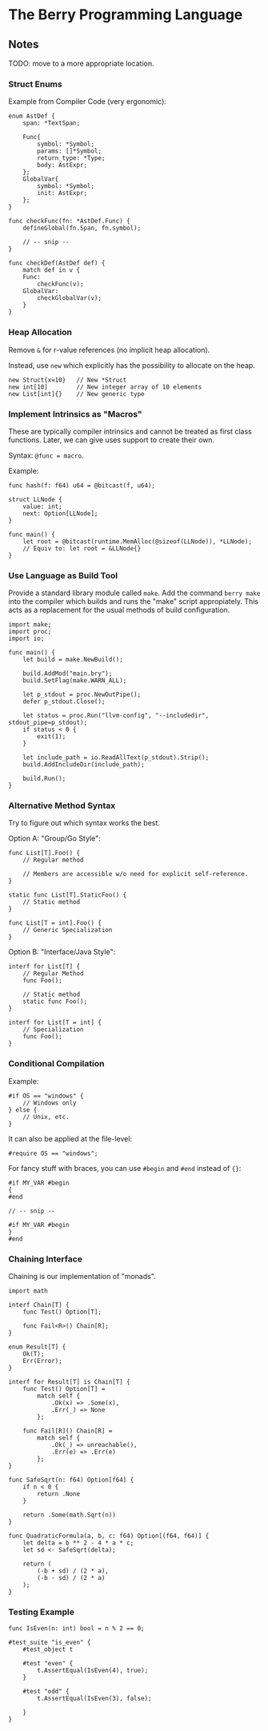 # The Berry Programming Language

## Notes

TODO: move to a more appropriate location.

### Struct Enums

Example from Compiler Code (very ergonomic):

```
enum AstDef {	
	span: *TextSpan;
	
	Func{
		symbol: *Symbol;
		params: []*Symbol;
		return_type: *Type;
		body: AstExpr; 
	};
	GlobalVar{
		symbol: *Symbol;
		init: AstExpr;
	};
}

func checkFunc(fn: *AstDef.Func) {
	defineGlobal(fn.Span, fn.symbol);

	// -- snip --
}

func checkDef(AstDef def) {
	match def in v {
	Func:
		checkFunc(v);
	GlobalVar:
		checkGlobalVar(v);
	}
}
```

### Heap Allocation

Remove `&` for r-value references (no implicit heap allocation).

Instead, use `new` which explicitly has the possibility to allocate on the heap.

```
new Struct{x=10}   // New *Struct
new int[10]        // New integer array of 10 elements
new List[int]{}    // New generic type
```

### Implement Intrinsics as "Macros"

These are typically compiler intrinsics and cannot be treated as first class
functions.  Later, we can give uses support to create their own.

Syntax: `@func = macro`.

Example:

```
func hash(f: f64) u64 = @bitcast(f, u64);

struct LLNode {
    value: int;
    next: Option[LLNode];
}

func main() {
    let root = @bitcast(runtime.MemAlloc(@sizeof(LLNode)), *LLNode);
    // Equiv to: let root = &LLNode{}
}
```

### Use Language as Build Tool

Provide a standard library module called `make`.  Add the command `berry make`
into the compiler which builds and runs the "make" script appropiately.  This
acts as a replacement for the usual methods of build configuration.

```
import make;
import proc;
import io;

func main() {
    let build = make.NewBuild();

    build.AddMod("main.bry");
    build.SetFlag(make.WARN_ALL);

    let p_stdout = proc.NewOutPipe();
    defer p_stdout.Close();

    let status = proc.Run("llvm-config", "--includedir", stdout_pipe=p_stdout);
    if status < 0 {
        exit(1);
    }

    let include_path = io.ReadAllText(p_stdout).Strip();
    build.AddIncludeDir(include_path);

    build.Run();
}
```

### Alternative Method Syntax

Try to figure out which syntax works the best.

Option A: "Group/Go Style":

```
func List[T].Foo() {
    // Regular method

    // Members are accessible w/o need for explicit self-reference.
}

static func List[T].StaticFoo() {
    // Static method
}

func List[T = int].Foo() {
    // Generic Specialization
}
```

Option B: "Interface/Java Style":

```
interf for List[T] {
    // Regular Method
    func Foo();

    // Static method
    static func Foo();
}

interf for List[T = int] {
    // Specialization
    func Foo();
}
```

### Conditional Compilation

Example:

```
#if OS == "windows" {
    // Windows only
} else { 
    // Unix, etc.
}

```

It can also be applied at the file-level: 

```
#require OS == "windows";
```

For fancy stuff with braces, you can use `#begin` and `#end` instead of `{}`:

```
#if MY_VAR #begin
{
#end

// -- snip --

#if MY_VAR #begin
}
#end
```

### Chaining Interface

Chaining is our implementation of "monads".

```
import math

interf Chain[T] {
    func Test() Option[T];

    func Fail<R>() Chain[R];
}

enum Result[T] {
    Ok(T);
    Err(Error);
}

interf for Result[T] is Chain[T] {
    func Test() Option[T] =
        match self {
            .Ok(x) => .Some(x),
            .Err(_) => None
        };

    func Fail[R]() Chain[R] = 
        match self {
            .Ok(_) => unreachable(),
            .Err(e) => .Err(e)
        };
}

func SafeSqrt(n: f64) Option[f64] {
    if n < 0 {
        return .None
    }

    return .Some(math.Sqrt(n))
}

func QuadraticFormula(a, b, c: f64) Option[(f64, f64)] {
    let delta = b ** 2 - 4 * a * c;
    let sd <- SafeSqrt(delta);

    return (
        (-b + sd) / (2 * a),
        (-b - sd) / (2 * a)
    );
}
```

### Testing Example

```
func IsEven(n: int) bool = n % 2 == 0;

#test_suite "is_even" {
    #test_object t

    #test "even" {
        t.AssertEqual(IsEven(4), true);
    }

    #test "odd" {
        t.AssertEqual(IsEven(3), false);

    }
}
```